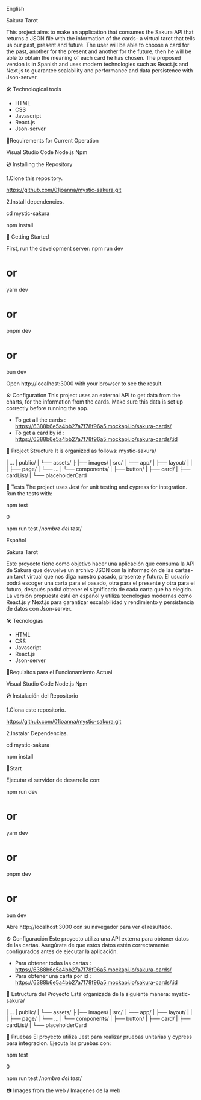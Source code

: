 English

 Sakura Tarot

 This project aims to make an application that consumes the Sakura API that returns a JSON file with the information of the cards- a virtual tarot that tells us our past, present and future. The user will be able to choose a card for the past, another for the present and another for the future, then he will be able to obtain the meaning of each card he has chosen. The proposed version is in Spanish and uses modern technologies such as React.js and Next.js to guarantee scalability and performance and data persistence with Json-server.

🛠️ Technological tools

- HTML
- CSS
- Javascript
- React.js
- Json-server

📌Requirements for Current Operation

Visual Studio Code
Node.js
Npm


💿 Installing the Repository

1.Clone this repository.

https://github.com/01joanna/mystic-sakura.git

2.Install dependencies.

cd mystic-sakura

npm install

 🌈 Getting Started

First, run the development server:
npm run dev
# or
yarn dev
# or
pnpm dev
# or
bun dev

Open http://localhost:3000 with your browser to see the result.

⚙️ Configuration
This project uses an external API to get data from the charts, for the information from the cards. Make sure this data is set up correctly before running the app.

 - To get all the cards : https://6388b6e5a4bb27a7f78f96a5.mockapi.io/sakura-cards/
 - To get a card by id : https://6388b6e5a4bb27a7f78f96a5.mockapi.io/sakura-cards/:id


 📂 Project Structure
It is organized as follows: mystic-sakura/

| ...
| public/
|   └── assets/
├         |── images/
| src/
|   └── app/
|       ├── layout/
|       |   
|       ├── page/
|       └── ...
|   └── components/
|       ├── button/
|       ├── card/
|       ├── cardList/
|       └── placeholderCard

🧪 Tests
The project uses Jest for unit testing and cypress for integration. Run the tests with:

npm test

0

npm run test /*nombre del test*/


Español

Sakura Tarot

Este proyecto tiene como objetivo hacer una aplicación que consuma la API de Sakura que devuelve un archivo JSON con la información de las cartas- un tarot virtual que nos diga nuestro pasado, presente y futuro. El usuario podrá escoger una carta para el pasado, otra para el presente y otra para el futuro, después podrá obtener el significado de cada carta que ha elegido. La versión propuesta está en español y utiliza tecnologías modernas como React.js y Next.js para garantizar escalabilidad y rendimiento y persistencia de datos con Json-server.  

 🛠️ Tecnologías

- HTML
- CSS
- Javascript
- React.js
- Json-server

📌Requisitos para el Funcionamiento Actual

Visual Studio Code
Node.js
Npm

💿 Instalación del Repositorio

1.Clona este repositorio.

https://github.com/01joanna/mystic-sakura.git

2.Instalar Dependencias.

cd mystic-sakura

npm install

🌈Start

Ejecutar el servidor de desarrollo con: 

npm run dev
# or
yarn dev
# or
pnpm dev
# or
bun dev

Abre  http://localhost:3000 con su navegador para ver el resultado.

⚙️ Configuración
Este proyecto utiliza una API externa para obtener datos de las cartas. Asegúrate de que estos datos estén correctamente configurados antes de ejecutar la aplicación.
- Para obtener todas las cartas : https://6388b6e5a4bb27a7f78f96a5.mockapi.io/sakura-cards/
- Para obtener una carta por id : https://6388b6e5a4bb27a7f78f96a5.mockapi.io/sakura-cards/:id

📂 Estructura del Proyecto
Está organizada de la siguiente manera: mystic-sakura/

| ...
| public/
|   └── assets/
├         |── images/
| src/
|   └── app/
|       ├── layout/
|       |   
|       ├── page/
|       └── ...
|   └── components/
|       ├── button/
|       ├── card/
|       ├── cardList/
|       └── placeholderCard

🧪 Pruebas
El proyecto utiliza  Jest para realizar pruebas unitarias y cypress para integracion. Ejecuta las pruebas con:

npm test

0

npm run test /*nombre del test*/


📷 Images from the web / Imagenes de la web
